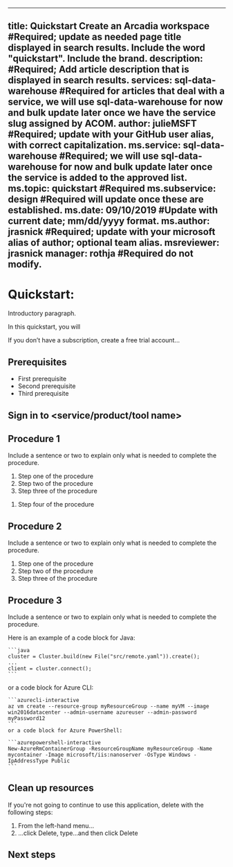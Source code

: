 ---
title: Quickstart Create an Arcadia workspace #Required; update as needed page title displayed in search results. Include the word "quickstart". Include the brand.
description: #Required; Add article description that is displayed in search results.
services: sql-data-warehouse #Required for articles that deal with a service, we will use sql-data-warehouse for now and bulk update later once we have the  service slug assigned by ACOM.
author: julieMSFT #Required; update with your GitHub user alias, with correct capitalization.
ms.service: sql-data-warehouse #Required; we will use sql-data-warehouse for now and bulk update later once the service is added to the approved list.
ms.topic: quickstart #Required
ms.subservice: design #Required will update once these are established.
ms.date: 09/10/2019 #Update with current date; mm/dd/yyyy format.
ms.author: jrasnick #Required; update with your microsoft alias of author; optional team alias.
msreviewer: jrasnick
manager: rothja #Required do not modify.
----

<!---Recommended: Removal all the comments in this template before you sign-off or merge to master.--->

<!---quickstarts are fundamental day-1 instructions for helping new customers use a subscription to quickly try out a specific product/service. The entire activity is a short set of steps that provides an initial experience.
You only use quickstarts when you can get the service, technology, or functionality into the hands of new customers in less than 10 minutes.
--->

# Quickstart: <do something with X> 
<!---Required:
Starts with "quickstart: "
Make the first word following "quickstart:" a verb.
--->

Introductory paragraph.
<!---Required:
Lead with a light intro that describes, in customer-friendly language, what the customer will learn, or do, or accomplish. Answer the fundamental “why would I want to do this?” question.
--->

In this quickstart, you will <do X>

If you don’t have a <service> subscription, create a free trial account...
<!--- Required, if a free trial account exists
Because quickstarts are intended to help new customers use a subscription to quickly try out a specific product/service, include a link to a free trial before the first H2, if one exists. You can find listed examples in [Write quickstarts](contribute-how-to-mvc-quickstart.md)
--->

<!---Avoid notes, tips, and important boxes. Readers tend to skip over them. Better to put that info directly into the article text.--->

## Prerequisites

- First prerequisite
- Second prerequisite
- Third prerequisite
<!---If you feel like your quickstart has a lot of prerequisites, the quickstart may be the wrong content type - a tutorial or how-to guide may be the better option.
If you need them, make Prerequisites your first H2 in a quickstart.
If there’s something a customer needs to take care of before they start (for example, creating a VM) it’s OK to link to that content before they begin.
--->

## Sign in to <service/product/tool name>

<!--Sign in to the [<service> portal](url). --->
<!---If you need to sign in to the portal to do the quickstart, this H2 and link are required.--->

## Procedure 1

<!---Required:
Quickstarts are prescriptive and guide the customer through an end-to-end procedure. Make sure to use specific naming for setting up accounts and configuring technology.
Don't link off to other content - include whatever the customer needs to complete the scenario in the article. For example, if the customer needs to set permissions, include the permissions they need to set, and the specific settings in the quickstart procedure. Don't send the customer to another article to read about it.
In a break from tradition, do not link to reference topics in the procedural part of the quickstart when using cmdlets or code. Provide customers what they need to know in the quickstart to successfully complete the quickstart.
For portal-based procedures, minimize bullets and numbering.
For the CLI or PowerShell based procedures, don't use bullets or numbering.
--->

Include a sentence or two to explain only what is needed to complete the procedure.

1. Step one of the procedure
1. Step two of the procedure
1. Step three of the procedure
<!---   ![Browser](media/contribute-how-to-mvc-quickstart/browser.png) --->
   <!---Use screenshots but be judicious to maintain a reasonable length. Make sure screenshots align to the [current standards](contribute-mvc-screen-shots.md).
   If users access your product/service via a web browser the first screenshot should always include the full browser window in Chrome or Safari. This is to show users that the portal is browser-based - OS and browser agnostic.--->
1. Step four of the procedure

## Procedure 2

Include a sentence or two to explain only what is needed to complete the procedure.

1. Step one of the procedure
1. Step two of the procedure
1. Step three of the procedure

## Procedure 3

Include a sentence or two to explain only what is needed to complete the procedure.
<!---Code requires specific formatting. Here are a few useful examples of commonly used code blocks. Make sure to use the interactive functionality where possible.
For the CLI or PowerShell based procedures, don't use bullets or numbering.--->

Here is an example of a code block for Java:

    ```java
    cluster = Cluster.build(new File("src/remote.yaml")).create();
    ...
    client = cluster.connect();
    ```

or a code block for Azure CLI:

    ```azurecli-interactive 
    az vm create --resource-group myResourceGroup --name myVM --image win2016datacenter --admin-username azureuser --admin-password myPassword12
    ```
    or a code block for Azure PowerShell:

    ```azurepowershell-interactive
    New-AzureRmContainerGroup -ResourceGroupName myResourceGroup -Name mycontainer -Image microsoft/iis:nanoserver -OsType Windows -IpAddressType Public
    ```

## Clean up resources

If you're not going to continue to use this application, delete <resources> with the following steps:

1. From the left-hand menu...
2. ...click Delete, type...and then click Delete

<!---Required:
To avoid any costs associated with following the quickstart procedure, a Clean up resources (H2) should come just before Next steps (H2)
--->

## Next steps

<!--
Advance to the next article to learn how to create...
> [!div class="nextstepaction"]
> [Next steps button](tutorial-facilities-app.md)
--->

<!--- Required:
Quickstarts should always have a Next steps H2 that points to the next logical quickstart in a series, or, if there are no other quickstarts, to some other cool thing the customer can do. A single link in the blue box format should direct the customer to the next article - and you can shorten the title in the boxes if the original one doesn’t fit.
Do not use a "More info section" or a "Resources section" or a "See also section". --->